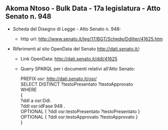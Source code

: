 ## Akoma Ntoso - Bulk Data - 17a legislatura - Atto Senato n. 948 ##

* Scheda del Disegno di Legge - Atto Senato n. 948:
	* http url: http://www.senato.it/leg/17/BGT/Schede/Ddliter/41625.htm

* Riferimenti al sito OpenData del Senato http://dati.senato.it/:
	* Link OpenData: http://dati.senato.it/ddl/41625
	* Query SPARQL per i documenti relativi all'Atto Senato:

        PREFIX osr: <http://dati.senato.it/osr/>  
		SELECT DISTINCT ?testoPresentato ?testoApprovato  
		WHERE  
		{  
		    ?ddl a osr:Ddl.  
		    ?ddl osr:idFase 948 .  
		    OPTIONAL { ?ddl osr:testoPresentato ?testoPresentato }  
		    OPTIONAL { ?ddl osr:testoApprovato ?testoApprovato }  
		}
		